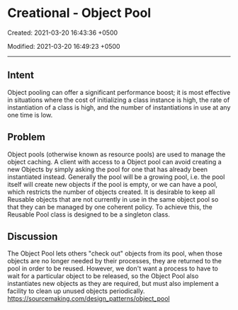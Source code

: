 # Creational - Object Pool

Created: 2021-03-20 16:43:36 +0500

Modified: 2021-03-20 16:49:23 +0500

---

## Intent

Object pooling can offer a significant performance boost; it is most effective in situations where the cost of initializing a class instance is high, the rate of instantiation of a class is high, and the number of instantiations in use at any one time is low.

## Problem

Object pools (otherwise known as resource pools) are used to manage the object caching. A client with access to a Object pool can avoid creating a new Objects by simply asking the pool for one that has already been instantiated instead. Generally the pool will be a growing pool, i.e. the pool itself will create new objects if the pool is empty, or we can have a pool, which restricts the number of objects created.
It is desirable to keep all Reusable objects that are not currently in use in the same object pool so that they can be managed by one coherent policy. To achieve this, the Reusable Pool class is designed to be a singleton class.

## Discussion

The Object Pool lets others "check out" objects from its pool, when those objects are no longer needed by their processes, they are returned to the pool in order to be reused.
However, we don't want a process to have to wait for a particular object to be released, so the Object Pool also instantiates new objects as they are required, but must also implement a facility to clean up unused objects periodically.
<https://sourcemaking.com/design_patterns/object_pool>
